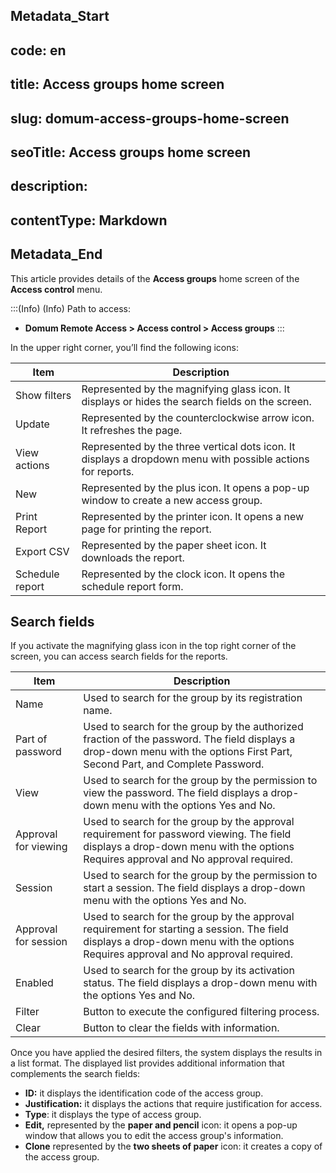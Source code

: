 ## Metadata_Start 
## code: en
## title: Access groups home screen 
## slug: domum-access-groups-home-screen 
## seoTitle: Access groups home screen 
## description:  
## contentType: Markdown 
## Metadata_End
This article provides details of the **Access groups** home screen of the **Access control** menu.

:::(Info) (Info)
Path to access:
- **Domum Remote Access > Access control > Access groups**
:::

In the upper right corner, you’ll find the following icons:

| Item | Description |
| --- | --- |
| Show filters | Represented by the magnifying glass icon. It displays or hides the search fields on the screen. |
| Update | Represented by the counterclockwise arrow icon. It refreshes the page. |
| View actions | Represented by the three vertical dots icon. It displays a dropdown menu with possible actions for reports. |
| New | Represented by the plus icon. It opens a pop-up window to create a new access group. |
| Print Report | Represented by the printer icon. It opens a new page for printing the report. |
| Export CSV | Represented by the paper sheet icon. It downloads the report. |
| Schedule report | Represented by the clock icon. It opens the schedule report form. |

## Search fields

If you activate the magnifying glass icon in the top right corner of the screen, you can access search fields for the reports.

| Item | Description |
| --- | --- |
| Name | Used to search for the group by its registration name. |
| Part of password | Used to search for the group by the authorized fraction of the password. The field displays a drop-down menu with the options First Part, Second Part, and Complete Password. |
| View | Used to search for the group by the permission to view the password. The field displays a drop-down menu with the options Yes and No. |
| Approval for viewing | Used to search for the group by the approval requirement for password viewing. The field displays a drop-down menu with the options Requires approval and No approval required. |
| Session | Used to search for the group by the permission to start a session. The field displays a drop-down menu with the options Yes and No. |
| Approval for session | Used to search for the group by the approval requirement for starting a session. The field displays a drop-down menu with the options Requires approval and No approval required. |
| Enabled | Used to search for the group by its activation status. The field displays a drop-down menu with the options Yes and No. |
| Filter | Button to execute the configured filtering process. |
| Clear | Button to clear the fields with information. |

Once you have applied the desired filters, the system displays the results in a list format. The displayed list provides additional information that complements the search fields:

- **ID:** it displays the identification code of the access group.
- **Justification:** it displays the actions that require justification for access.
- **Type**: it displays the type of access group.
- **Edit,** represented by the **paper and pencil** icon: it opens a pop-up window that allows you to edit the access group's information.
- **Clone** represented by the **two sheets of paper** icon: it creates a copy of the access group.